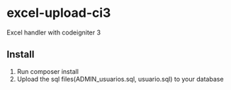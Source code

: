 # excel-upload-ci3
Excel handler with codeigniter 3

## Install
1. Run composer install
2. Upload the sql files(ADMIN_usuarios.sql, usuario.sql) to your database 
